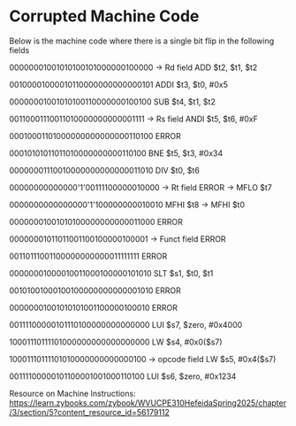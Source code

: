 # Corrupted Machine Code

Below is the machine code where there is a single bit flip in the following fields

00000001001010100101000000100000	\-\>	Rd field           ADD $t2, $t1, $t2

00100001000010110000000000000101                               ADDI $t3, $t0, #0x5

00000001001010100110000000100100                               SUB $t4, $t1, $t2

00110001110011010000000000001111	\-\>	Rs field           ANDI $t5, $t6, #0xF

00010001101000000000000000110100                               ERROR

00010101011011010000000000110100                               BNE $t5, $t3, #0x34

00000001110010000000000000011010                               DIV $t0, $t6

00000000000000'1'00111100000010000	\-\>	Rt field           ERROR \-\> MFLO $t7

0000000000000000'1'100000000010010                             MFHI $t8 \-\> MFHI $t0

00000001001010100000000000011000                               ERROR

00000001011011001100100000100001	\-\>	Funct field        ERROR

00110111001100000000000011111111                               ERROR

00000001000010011000100000101010                               SLT $s1, $t0, $t1

00101001000100100000000000001010                               ERROR

00000001001010101001100000100010                               ERROR

00111100000101110100000000000000                               LUI $s7, $zero, #0x4000

10001110111101000000000000000000                               LW $s4, #0x0($s7)

10001110111101010000000000000100	\-\>	opcode field       LW $s5, #0x4($s7)

00111100000101100001001000110100                               LUI $s6, $zero, #0x1234

Resource on Machine Instructions: <https://learn.zybooks.com/zybook/WVUCPE310HefeidaSpring2025/chapter/3/section/5?content_resource_id=56179112>
